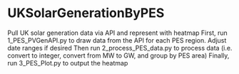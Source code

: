 # UKSolarGenerationByPES
Pull UK solar generation data via API and represent with heatmap
First, run 1_PES_PVGenAPI.py to draw data from the API for each PES region. Adjust date ranges if desired
Then run 2_process_PES_data.py to process data (i.e. convert to integer, convert from MW to GW, and group by PES area)
Finally, run 3_PES_Plot.py to output the heatmap
